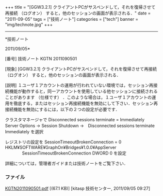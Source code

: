﻿+++
title = "[GGW3.2.1] クライアントPCがサスペンドして，それを復帰させて再接続 （ログオン） すると，他のセッションの画面が表示される．"
date = "2011-09-05"
tags = ["技術ノート"]
categories = ["tech"]
banner = "img/technote.jpg"
+++

-----------------------------------------------------------------------------------------------------------------------------

*技術ノート

2011/09/05*


[番号]
技術ノート KGTN 2011090501

[現象]
[GGW3.2.1] クライアントPCがサスペンドして，それを復帰させて再接続
（ログオン） すると，他のセッションの画面が表示される．

[説明]
１ユーザ１アカウントの運用が行われていない環境では，セッション再接続機能が動作すると，同一アカウントを使用している他セッションに接続されることがあります
（仕様です）
．このような場合は，１ユーザ１アカウントの運用を徹底する，またはセッション再接続機能を無効にして下さい．セッション再接続機能を無効にするには，以下の２つの設定が必要です．

クラスタマネージャで Disconnected sessions terminate = Immediately
Server Options → Session Shutdown →　Disconnected sessions terminate
Immediately を選択

レジストリの設定を SessionTimeoutBrokenConnection = 0
HKLM¥SOFTWARE¥GraphOn¥Bridges¥1.0.0¥AppServer
　　　　SessionTimeoutBrokenConnection DWORD 0 を設定

詳細については，管理者ガイドまたは技術ノートをご覧下さい．


### ファイル

 
 


[KGTN2011090501.pdf](http://techreport.kitasp.net/attachments/download/622/KGTN2011090501.pdf)
 [(67.1 KB)] [kitasp 技術センター, 2011/09/05
09:27]


 


 

